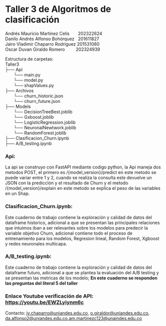 # Taller 3 de Algoritmos de clasificación

Andrés Mauricio Martínez Celis &nbsp;  &nbsp; &nbsp;     202322624 <br>
Danilo Andrés Alfonso Bohórquez  &nbsp;      201611827 <br>
Jairo Vladimir Chaparro Rodríguez     201531080 <br>
Oscar Duvan Giraldo Romero  &nbsp; &nbsp;&nbsp; &nbsp;&nbsp;  202324939   <br>  

Estructura de carpetas:<br>
Taller3 <br>
├── Api<br>
&nbsp;&nbsp;&nbsp;&nbsp;&nbsp;&nbsp;&nbsp;└── main.py<br>
&nbsp;&nbsp;&nbsp;&nbsp;&nbsp;&nbsp;&nbsp;└── model.py<br>
&nbsp;&nbsp;&nbsp;&nbsp;&nbsp;&nbsp;&nbsp;└── shapValues.py<br>
├── Archivos<br>
&nbsp;&nbsp;&nbsp;&nbsp;&nbsp;&nbsp;&nbsp;└── churn_historic.json<br>
&nbsp;&nbsp;&nbsp;&nbsp;&nbsp;&nbsp;&nbsp;└── churn_future.json<br>
├── Models<br>
&nbsp;&nbsp;&nbsp;&nbsp;&nbsp;&nbsp;&nbsp;└── DecisionTreeBest.joblib<br>
&nbsp;&nbsp;&nbsp;&nbsp;&nbsp;&nbsp;&nbsp;└── Gxboost.joblib<br>
&nbsp;&nbsp;&nbsp;&nbsp;&nbsp;&nbsp;&nbsp;└── LogisticRegression.joblib<br>
&nbsp;&nbsp;&nbsp;&nbsp;&nbsp;&nbsp;&nbsp;└── NeuronalNewtwork.joblib<br>
&nbsp;&nbsp;&nbsp;&nbsp;&nbsp;&nbsp;&nbsp;└── RandomForest.joblib<br>
├── Clasificacion_Churn.ipynb<br>
├── A/B_testing.ipynb<br>

### Api:
La api se construyo con FastAPI mediante codigo python, la Api maneja dos metodos POST, el primero es /{model_version}/predict en este metodo se puede variar entre 1 y 2, cuando se realiza la consulta este devuelve un JSON con la predicción y el resultado de Churn y el metodo /{model_version}/explain en este metodo se explica el peso de las variables en un Shap.

### Clasificacion_Churn.ipynb:
Este cuaderno de trabajo contiene la exploración y calidad de datos del dataframe historico, adicional a que se presentan las principales relaciones que intuimos iban a ser relevantes sobre los modelos para predecir la variable objetivo Churn, adicional contiene todo el proceso de entrenamiento para los modelos, Regresion lineal, Random Forest, Xgboost y redes neuronales multicapa.

### A/B_testing.ipynb:
Este cuaderno de trabajo contiene la exploración y calidad de datos del dataframe futuro, adicional a que se plantea la evaluación del A/B testing y se presentan las metricas de los modelo; **En este cuaderno se responden las preguntas del literal 5 del taller**

### Enlace Youtube verificación de API: https://youtu.be/EWZLyiynm6c

Contacto: jv.chaparro@uniandes.edu.co, o.giraldor@uniandes.edu.co, da.alfonso2@uniandes.edu.co,am.martinezc123@unaindes.edu.co
